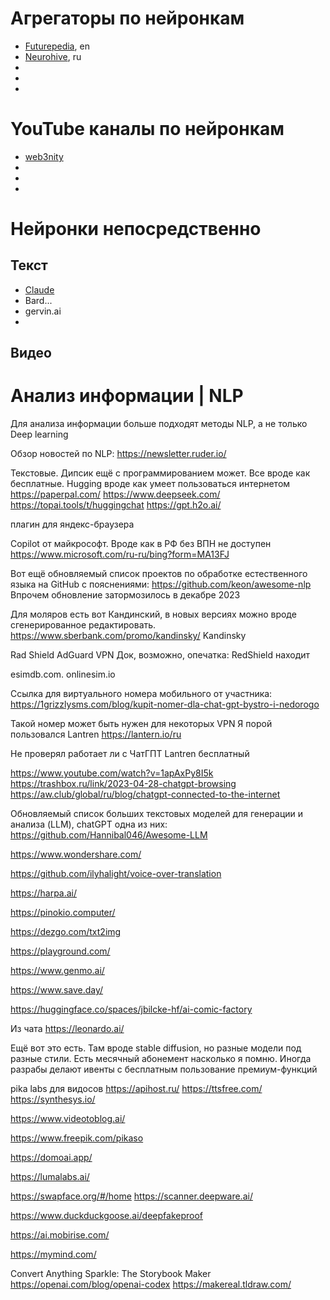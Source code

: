 # Агрегаторы по нейронкам

- [Futurepedia](https://www.futurepedia.io/), en
- [Neurohive](https://neurohive.io/ru/), ru
- 
- 
- 

# YouTube каналы по нейронкам

- [web3nity](https://www.youtube.com/@Web3nity/videos)
- 
- 
- 


# Нейронки непосредственно

## Текст

- [Claude](https://claude.ai)
- Bard...
- gervin.ai
- 

## Видео



# Анализ информации | NLP

Для анализа информации больше подходят методы NLP, а не только Deep learning

Обзор новостей по NLP: https://newsletter.ruder.io/



Текстовые. Дипсик ещё с программированием может. Все вроде как бесплатные. Hugging вроде как умеет пользоваться интернетом
https://paperpal.com/
https://www.deepseek.com/
https://topai.tools/t/huggingchat
https://gpt.h2o.ai/


плагин для яндекс-браузера



Copilot от майкрософт. Вроде как в РФ без ВПН не доступен
https://www.microsoft.com/ru-ru/bing?form=MA13FJ



Вот ещё обновляемый список проектов по обработке естественного языка на GitHub  с пояснениями: https://github.com/keon/awesome-nlp
Впрочем обновление затормозилось в декабре 2023




Для моляров есть вот Кандинский, в новых версиях можно вроде сгенерированное редактировать. https://www.sberbank.com/promo/kandinsky/
Kandinsky


Rad Shield
AdGuard VPN
Док, возможно, опечатка: RedShield находит



esimdb.com.
onlinesim.io


Ссылка для виртуального номера мобильного от участника: https://1grizzlysms.com/blog/kupit-nomer-dla-chat-gpt-bystro-i-nedorogo



Такой номер может быть нужен для некоторых VPN
Я порой пользовался Lantren https://lantern.io/ru 




Не проверял работает ли с ЧатГПТ
Lantren бесплатный




https://www.youtube.com/watch?v=1apAxPy8I5k
https://trashbox.ru/link/2023-04-28-chatgpt-browsing
https://aw.club/global/ru/blog/chatgpt-connected-to-the-internet




Обновляемый список больших текстовых моделей для генерации и анализа (LLM), chatGPT одна из них: https://github.com/Hannibal046/Awesome-LLM 




https://www.wondershare.com/




https://github.com/ilyhalight/voice-over-translation


https://harpa.ai/


https://pinokio.computer/


https://dezgo.com/txt2img


https://playground.com/



https://www.genmo.ai/


https://www.save.day/



https://huggingface.co/spaces/jbilcke-hf/ai-comic-factory



Из чата 
https://leonardo.ai/

Ещё вот это есть. Там вроде stable diffusion, но разные модели под разные стили. Есть месячный абонемент насколько я помню. Иногда разрабы делают ивенты с бесплатным пользование премиум-функций




pika labs
для видосов
https://apihost.ru/ 
https://ttsfree.com/ 
https://synthesys.io/




https://www.videotoblog.ai/

https://www.freepik.com/pikaso

https://domoai.app/

https://lumalabs.ai/


https://swapface.org/#/home
https://scanner.deepware.ai/ 

https://www.duckduckgoose.ai/deepfakeproof



https://ai.mobirise.com/


https://mymind.com/



Convert Anything
Sparkle: The Storybook Maker
https://openai.com/blog/openai-codex
https://makereal.tldraw.com/
